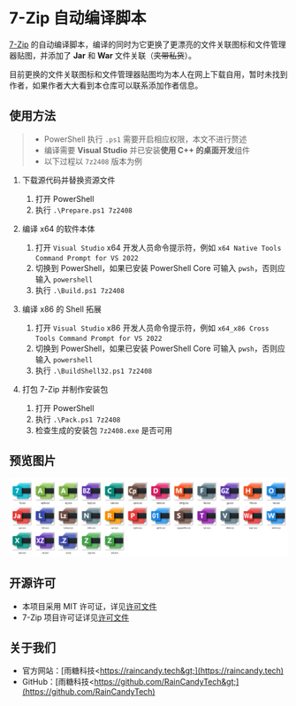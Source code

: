 ﻿# 7-Zip 自动编译脚本

[7-Zip](https://www.7-zip.org/) 的自动编译脚本，编译的同时为它更换了更漂亮的文件关联图标和文件管理器贴图，并添加了 **Jar** 和 **War** 文件关联（~~夹带私货~~）。

目前更换的文件关联图标和文件管理器贴图均为本人在网上下载自用，暂时未找到作者，如果作者大大看到本仓库可以联系添加作者信息。

## 使用方法

> - PowerShell 执行 `.ps1` 需要开启相应权限，本文不进行赘述
> - 编译需要 **Visual Studio** 并已安装**使用 C++ 的桌面开发**组件
> - 以下过程以 `7z2408` 版本为例

1. 下载源代码并替换资源文件

    1. 打开 PowerShell
    2. 执行 `.\Prepare.ps1 7z2408`

2. 编译 x64 的软件本体

    1. 打开 `Visual Studio` x64 开发人员命令提示符，例如 `x64 Native Tools Command Prompt for VS 2022`
    2. 切换到 PowerShell，如果已安装 PowerShell Core 可输入 `pwsh`，否则应输入 `powershell`
    3. 执行 `.\Build.ps1 7z2408`

3. 编译 x86 的 Shell 拓展

    1. 打开 `Visual Studio` x86 开发人员命令提示符，例如 `x64_x86 Cross Tools Command Prompt for VS 2022`
    2. 切换到 PowerShell，如果已安装 PowerShell Core 可输入 `pwsh`，否则应输入 `powershell`
    3. 执行 `.\BuildShell32.ps1 7z2408`

4. 打包 7-Zip 并制作安装包

    1. 打开 PowerShell
    2. 执行 `.\Pack.ps1 7z2408`
    3. 检查生成的安装包 `7z2408.exe` 是否可用

## 预览图片

![Preview1](Previews/Preview1.png)

## 开源许可

- 本项目采用 MIT 许可证，详见[许可文件](LICENSE.md)
- 7-Zip 项目许可证详见[许可文件](https://www.7-zip.org/license.txt)

## 关于我们

- 官方网站：[雨糖科技&lt;https://raincandy.tech&gt;](https://raincandy.tech)
- GitHub：[雨糖科技&lt;https://github.com/RainCandyTech&gt;](https://github.com/RainCandyTech)
